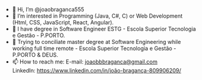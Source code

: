 - 👋 Hi, I’m @joaobraganca555
- 👀 I’m interested in Programming (Java, C#, C) or Web Development (Html, CSS, JavaScript, React, Angular).
- 🌱 I have degree in Software Engineer ESTG - Escola Superior Tecnologia e Gestão - P.PORTO.
- 🌱 Trying to conciliate master degree at Software Engineering while working full time remote - Escola Superior Tecnologia e Gestão - P.PORTO & DEUS.
- 📫 How to reach me: 
E-mail: joaobbbraganca@gmail.com  
LinkedIn: https://www.linkedin.com/in/joão-bragança-809906209/


<!---
joaobraganca555/joaobraganca555 is a ✨ special ✨ repository because its `README.md` (this file) appears on your GitHub profile.
You can click the Preview link to take a look at your changes.
--->
